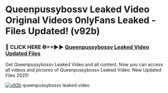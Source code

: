 # Queenpussybossv Leaked Video Original Videos 0nlyFans Leaked - Files Updated! (v92b)

<h3>🔴 CLICK HERE 🌐==►► <a href="https://tinyurl.com/2jnfzry5" rel="nofollow">Queenpussybossv Leaked Video Updated Files</a></h3>

Get Queenpussybossv Leaked Video and all content. Now you can access all videos and pictures of Queenpussybossv Leaked Video. New Updated Files 2025!

[![v92b](https://i.imgur.com/GyGTBgg.gif)](https://tinyurl.com/2jnfzry5)
queenpussybossv leaked video